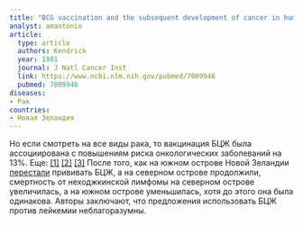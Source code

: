 ```yaml
---
title: "BCG vaccination and the subsequent development of cancer in humans"
analyst: amantonio
article:
  type: article
  authors: Kendrick
  year: 1981
  journal: J Natl Cancer Inst
  link: https://www.ncbi.nlm.nih.gov/pubmed/7009946
  pubmed: 7009946
diseases:
- Рак
countries:
- Новая Зеландия
---
```


Но если смотреть на все виды рака, то вакцинация БЦЖ была ассоциирована с повышениям риска онкологических заболеваний на 13%. Еще: [[1]](https://www.ncbi.nlm.nih.gov/pubmed/1173247) [[2]](https://www.ncbi.nlm.nih.gov/pubmed/344899) [[3]](https://www.ncbi.nlm.nih.gov/pubmed/1811364)
После того, как на южном острове Новой Зеландии [перестали](https://www.ncbi.nlm.nih.gov/pubmed/624598) прививать БЦЖ, а на северном острове продолжили, смертность от неходжкинской лимфомы на северном острове увеличилась, а на южном острове уменьшилась, хотя до этого она была одинакова. Авторы заключают, что предложения использовать БЦЖ против лейкемии неблагоразумны.
